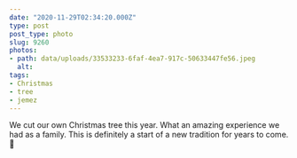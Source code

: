 ```yaml
---
date: "2020-11-29T02:34:20.000Z"
type: post 
post_type: photo
slug: 9260
photos: 
- path: data/uploads/33533233-6faf-4ea7-917c-50633447fe56.jpeg
  alt: 
tags: 
- Christmas
- tree
- jemez
---
```

We cut our own Christmas tree this year. What an amazing experience we had as a family. This is definitely a start of a new tradition for years to come. 🎄
